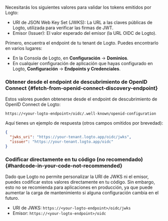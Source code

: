 Necesitarás los siguientes valores para validar los tokens emitidos por Logto:

- URI de JSON Web Key Set (JWKS): La URL a las claves públicas de Logto, utilizada para verificar las firmas de JWT.
- Emisor (Issuer): El valor esperado del emisor (la URL OIDC de Logto).

Primero, encuentra el endpoint de tu tenant de Logto. Puedes encontrarlo en varios lugares:

- En la Consola de Logto, en **Configuración** → **Dominios**.
- En cualquier configuración de aplicación que hayas configurado en Logto, **Configuración** → **Endpoints y Credenciales**.

### Obtener desde el endpoint de descubrimiento de OpenID Connect \{#fetch-from-openid-connect-discovery-endpoint}

Estos valores pueden obtenerse desde el endpoint de descubrimiento de OpenID Connect de Logto:

```
https://<your-logto-endpoint>/oidc/.well-known/openid-configuration
```

Aquí tienes un ejemplo de respuesta (otros campos omitidos por brevedad):

```json
{
  "jwks_uri": "https://your-tenant.logto.app/oidc/jwks",
  "issuer": "https://your-tenant.logto.app/oidc"
}
```

### Codificar directamente en tu código (no recomendado) \{#hardcode-in-your-code-not-recommended}

Dado que Logto no permite personalizar la URI de JWKS ni el emisor, puedes codificar estos valores directamente en tu código. Sin embargo, esto no se recomienda para aplicaciones en producción, ya que puede aumentar la carga de mantenimiento si alguna configuración cambia en el futuro.

- URI de JWKS: `https://<your-logto-endpoint>/oidc/jwks`
- Emisor: `https://<your-logto-endpoint>/oidc`
